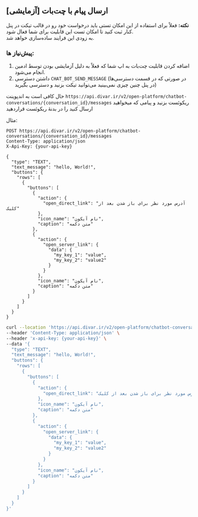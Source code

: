 ## ارسال پیام با چت‌بات [آزمایشی]

**نکته:** فعلاً برای استفاده از این امکان تستی باید درخواست خود رو در قالب تیکت در پنل کنار ثبت کنید تا امکان تست این قابلیت برای شما فعال شود.
<br>
به زودی این فرایند ساده‌سازی خواهد شد.

### پیش‌نیاز ها:
1. اضافه کردن قابلیت چت‌بات به اپ شما که فعلاً به دلیل آزمایشی بودن توسط ادمین انجام می‌شود.
2. داشتن دسترسی `CHAT_BOT_SEND_MESSAGE` (در صورتی که در قسمت دسترسی‌ها در پنل چنین چیزی نمی‌بینید می‌توانید تیکت بزنید و دسترسی بگیرید)

حال کافی است به اندپوینت `https://api.divar.ir/v2/open-platform/chatbot-conversations/{conversation_id}/messages`  ریکوئست بزنید و پیامی که میخواهید ارسال کنید را در بدنهٔ ریکوئست قراردهید 

مثال:

```http request
POST https://api.divar.ir/v2/open-platform/chatbot-conversations/{conversation_id}/messages
Content-Type: application/json
X-Api-Key: {your-api-key}

{
  "type": "TEXT",
  "text_message": "hello, World!",
  "buttons": {
    "rows": [
      {
        "buttons": [
          {
            "action": {
              "open_direct_link": "آدرس مورد نظر برای باز شدن بعد از کلیک"
            },
            "icon_name": "نام آیکون",
            "caption": "متن دکمه"
          },
          {
            "action": {
              "open_server_link": {
                "data": {
                  "my_key_1": "value",
                  "my_key_2": "value2"
                }
              }
            },
            "icon_name": "نام آیکون",
            "caption": "متن دکمه"
          }
        ]
      }
    ]
  }
}
```

```bash
curl --location 'https://api.divar.ir/v2/open-platform/chatbot-conversations/{conversation_id}/messages' \
--header 'Content-Type: application/json' \
--header 'x-api-key: {your-api-key}' \
--data '{
  "type": "TEXT",
  "text_message": "hello, World!",
  "buttons": {
    "rows": [
      {
        "buttons": [
          {
            "action": {
              "open_direct_link": "آدرس مورد نظر برای باز شدن بعد از کلیک"
            },
            "icon_name": "نام آیکون",
            "caption": "متن دکمه"
          },
          {
            "action": {
              "open_server_link": {
                "data": {
                  "my_key_1": "value",
                  "my_key_2": "value2"
                }
              }
            },
            "icon_name": "نام آیکون",
            "caption": "متن دکمه"
          }
        ]
      }
    ]
  }
}'
```
